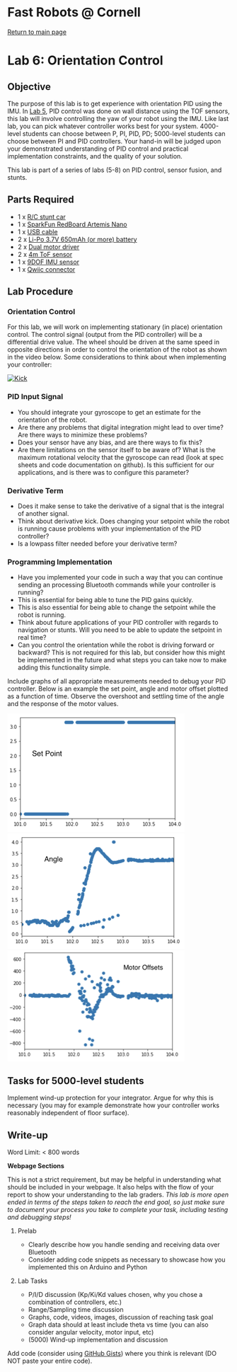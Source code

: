 # Fast Robots @ Cornell

[Return to main page](index.md)

# Lab 6: Orientation Control

## Objective
The purpose of this lab is to get experience with orientation PID using the IMU. In [Lab 5](Lab5.md), PID control was done on wall distance using the TOF sensors, this lab will involve controlling the yaw of your robot using the IMU. Like last lab, you can pick whatever controller works best for your system. 4000-level students can choose between P, PI, PID, PD; 5000-level students can choose between PI and PID controllers. Your hand-in will be judged upon your demonstrated understanding of PID control and practical implementation constraints, and the quality of your solution.  

This lab is part of a series of labs (5-8) on PID control, sensor fusion, and stunts. 

## Parts Required
* 1 x [R/C stunt car](https://force1rc.com/products/cyclone-remote-control-car-for-kids-adults)
* 1 x [SparkFun RedBoard Artemis Nano](https://www.sparkfun.com/products/15443)
* 1 x [USB cable](https://www.amazon.com/SUMPK-Charging-Braided-Compatible-Samsung/dp/B08R68T84N/ref=sr_1_4?keywords=usb+c+to+c&qid=1636380583&qsid=147-6677549-1776715&refinements=p_n_feature_ten_browse-bin%3A23555327011&rnid=23555276011&s=pc&sr=1-4&sres=B08D9SB161%2CB08R68T84N%2CB01CZVEUIE%2CB01FM51812%2CB07VCZV3R4%2CB075V68NVR%2CB075GMKZWW%2CB093BVBRJT%2CB09BBBJ33F%2CB09C2D9Z7T%2CB012V56D2A%2CB092CYFQMP%2CB081L4V3DN%2CB07Y6ZJT1D%2CB07Y2XKPX5%2CB07VPYJV8V%2CB07THJGZ9Z%2CB08W2TP2TT%2CB0744BKDRD%2CB07THFJ1J5&srpt=ELECTRONIC_CABLE)
* 2 x [Li-Po 3.7V 650mAh (or more) battery](https://www.amazon.com/URGENEX-Battery-Rechargeable-Quadcopter-Charger/dp/B08T9FB56F/ref=sr_1_3?keywords=lipo+battery+3.7V+850mah&qid=1639066404&sr=8-3)
* 2 x [Dual motor driver](https://www.digikey.com/en/products/detail/pololu-corporation/2130/10450426)
* 2 x [4m ToF sensor](https://www.pololu.com/product/3415)
* 1 x [9DOF IMU sensor](https://www.digikey.com/en/products/detail/pimoroni-ltd/PIM448/10246391)
* 1 x [Qwiic connector](https://www.sparkfun.com/products/14426)

## Lab Procedure

### Orientation Control

For this lab, we will work on implementing stationary (in place) orientation control. The control signal (output from the PID controller) will be a differential drive value. The wheel should be driven at the same speed in opposite directions in order to control the orientation of the robot as shown in the video below. Some considerations to think about when implementing your controller:

[![Kick](https://img.youtube.com/vi/SExEftZorVM/1.jpg)](https://youtu.be/SExEftZorVM "Kick")

### PID Input Signal
* You should integrate your gyroscope to get an estimate for the orientation of the robot.
* Are there any problems that digital integration might lead to over time? Are there ways to minimize these problems?
* Does your sensor have any bias, and are there ways to fix this?
* Are there limitations on the sensor itself to be aware of? What is the maximum rotational velocity that the gyroscope can read (look at spec sheets and code documentation on github). Is this sufficient for our applications, and is there was to configure this parameter? 

### Derivative Term
* Does it make sense to take the derivative of a signal that is the integral of another signal.
* Think about derivative kick. Does changing your setpoint while the robot is running cause problems with your implementation of the PID controller?
* Is a lowpass filter needed before your derivative term?

### Programming Implementation 
* Have you implemented your code in such a way that you can continue sending an processing Bluetooth commands while your controller is running?
* This is essential for being able to tune the PID gains quickly.
* This is also essential for being able to change the setpoint while the robot is running.
* Think about future applications of your PID controller with regards to navigation or stunts. Will you need to be able to update the setpoint in real time?
* Can you control the orientation while the robot is driving forward or backward? This is not required for this lab, but consider how this might be implemented in the future and what steps you can take now to make adding this functionality simple.

Include graphs of all appropriate measurements needed to debug your PID controller. Below is an example the set point, angle and motor offset plotted as a function of time. Observe the overshoot and settling time of the angle and the response of the motor values. 

<img src="./../Figs/Lab6_TaskBSetpoint.png" width="400">

<img src="./../Figs/Lab6_TaskBAngle.png" width="400">

<img src="./../Figs/Lab6_TaskBMotorOffsets.png" width="400">

## Tasks for 5000-level students
   
Implement wind-up protection for your integrator. Argue for why this is necessary (you may for example demonstrate how your controller works reasonably independent of floor surface). 

## Write-up

Word Limit: < 800 words
                 
**Webpage Sections**

This is not a strict requirement, but may be helpful in understanding what should be included in your webpage. It also helps with the flow of your report to show your understanding to the lab graders. *This lab is more open ended in terms of the steps taken to reach the end goal, so just make sure to document your process you take to complete your task, including testing and debugging steps!*

1. Prelab
   * Clearly describe how you handle sending and receiving data over Bluetooth
   * Consider adding code snippets as necessary to showcase how you implemented this on Arduino and Python

2. Lab Tasks
   * P/I/D discussion (Kp/Ki/Kd values chosen, why you chose a combination of controllers, etc.)
   * Range/Sampling time discussion
   * Graphs, code, videos, images, discussion of reaching task goal 
   * Graph data should at least include theta vs time (you can also consider angular velocity, motor input, etc)
   * (5000) Wind-up implementation and discussion
   
Add code (consider using [GitHub Gists](https://gist.github.com)) where you think is relevant (DO NOT paste your entire code).
